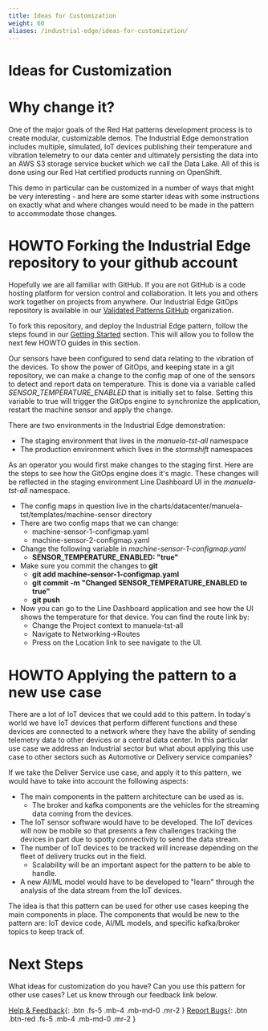 ```yaml
---
title: Ideas for Customization
weight: 60
aliases: /industrial-edge/ideas-for-customization/
---
```


# Ideas for Customization

# Why change it?

One of the major goals of the Red Hat patterns development process is to create modular, customizable demos. The Industrial Edge demonstration includes multiple, simulated, IoT devices publishing their temperature and vibration telemetry to our data center and ultimately persisting the data into an AWS S3 storage service bucket which we call the Data Lake. All of this is done using our Red Hat certified products running on OpenShift.

This demo in particular can be customized in a number of ways that might be very interesting - and here are some starter ideas with some instructions on exactly what and where changes would need to be made in the pattern to accommodate those changes.

# HOWTO Forking the Industrial Edge repository to your github account

Hopefully we are all familiar with GitHub.  If you are not GitHub is a code hosting platform for version control and collaboration. It lets you and others work together on projects from anywhere.  Our Industrial Edge GitOps repository is available in our [Validated Patterns GitHub](https://github.com/validatedpatterns "Validated Patterns Homepage") organization.

To fork this repository, and deploy the Industrial Edge pattern, follow the steps found in our [Getting Started](https://validatedpatterns.io/industrial-edge/getting-started "Industrial Edge Getting Started Guide") section.  This will allow you to follow the next few HOWTO guides in this section.

Our sensors have been configured to send data relating to the vibration of the devices.  To show the power of GitOps, and keeping state in a git repository, we can make a change to the config map of one of the sensors to detect and report data on temperature. This is done via a variable called *SENSOR_TEMPERATURE_ENABLED* that is initially set to false.  Setting this variable to true will trigger the GitOps engine to synchronize the application, restart the machine sensor and apply the change.

There are two environments in the Industrial Edge demonstration:

* The staging environment that lives in the *manuela-tst-all* namespace
* The production environment which lives in the *stormshift* namespaces

As an operator you would first make changes to the staging first.  Here are the steps to see how the GitOps engine does it's magic. These changes will be reflected in the staging environment Line Dashboard UI in the *manuela-tst-all* namespace.

* The config maps in question live in the charts/datacenter/manuela-tst/templates/machine-sensor directory
* There are two config maps that we can change:
  * machine-sensor-1-configmap.yaml
  * machine-sensor-2-configmap.yaml
* Change the following variable in *machine-sensor-1-configmap.yaml*
  * **SENSOR_TEMPERATURE_ENABLED: "true"**
* Make sure you commit the changes to **git**
  * **git add machine-sensor-1-configmap.yaml**
  * **git commit -m "Changed SENSOR_TEMPERATURE_ENABLED to true"**
  * **git push**
* Now you can go to the Line Dashboard application and see how the UI shows the temperature for that device.  You can find the route link by:
  * Change the Project context to manuela-tst-all
  * Navigate to Networking->Routes
  * Press on the Location link to see navigate to the UI.

# HOWTO Applying the pattern to a new use case

There are a lot of IoT devices that we could add to this pattern.  In today's world we have IoT devices that perform different functions and these devices are connected to a network where they have the ability of sending telemetry data to other devices or a central data center.  In this particular use case we address an Industrial sector but what about applying this use case to other sectors such as Automotive or Delivery service companies?

If we take the Deliver Service use case, and apply it to this pattern, we would have to take into account the following aspects:

* The main components in the pattern architecture can be used as is.
  * The broker and kafka components are the vehicles for the streaming data coming from the devices.
* The IoT sensor software would have to be developed.  The IoT devices will now be mobile so that presents a few challenges tracking the devices in part due to spotty connectivity to send the data stream.
* The number of IoT devices to be tracked will increase depending on the fleet of delivery trucks out in the field.
  * Scalability will be an important aspect for the pattern to be able to handle.
* A new AI/ML model would have to be developed to "learn" through the analysis of the data stream from the IoT devices.

The idea is that this pattern can be used for other use cases keeping the main components in place. The components that would be new to the pattern are: IoT device code, AI/ML models, and specific kafka/broker topics to keep track of.

# Next Steps

What ideas for customization do you have? Can you use this pattern for other use cases?  Let us know through our feedback link below.

[Help & Feedback](https://groups.google.com/g/hybrid-cloud-patterns){: .btn .fs-5 .mb-4 .mb-md-0 .mr-2 }
[Report Bugs](https://github.com/validatedpatterns/ansible-edge-gitops/issues){: .btn .btn-red .fs-5 .mb-4 .mb-md-0 .mr-2 }
